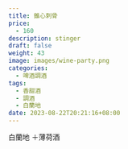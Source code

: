 ```yaml
---
title: 錐心刺骨
price:
  - 160
description: stinger
draft: false
weight: 43
image: images/wine-party.png
categories:
  - 啤酒調酒
tags:
  - 香甜酒
  - 調酒
  - 白蘭地
date: 2023-08-22T20:21:16+08:00
---
```

 白蘭地 ＋薄荷酒